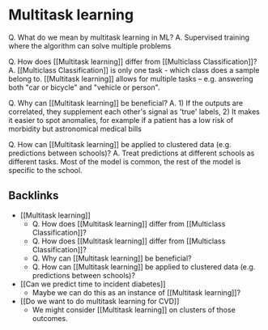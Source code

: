 # Multitask learning
Q. What do we mean by multitask learning in ML?
A. Supervised training where the algorithm can solve multiple problems

Q. How does [[Multitask learning]] differ from [[Multiclass Classification]]?
A. [[Multiclass Classification]] is only one task - which class does a sample belong to. [[Multitask learning]] allows for multiple tasks – e.g. answering both "car or bicycle" and "vehicle or person".

Q. Why can [[Multitask learning]] be beneficial?
A. 1) If the outputs are correlated, they supplement each other's signal as 'true' labels, 2) It makes it easier to spot anomalies, for example if a patient has a low risk of morbidity but astronomical medical bills

Q. How can [[Multitask learning]] be applied to clustered data (e.g. predictions between schools)?
A. Treat predictions at different schools as different tasks. Most of the model is common, the rest of the model is specific to the school.

## Backlinks
* [[Multitask learning]]
	* Q. How does [[Multitask learning]] differ from [[Multiclass Classification]]?
	* Q. How does [[Multitask learning]] differ from [[Multiclass Classification]]?
	* Q. Why can [[Multitask learning]] be beneficial?
	* Q. How can [[Multitask learning]] be applied to clustered data (e.g. predictions between schools)?
* [[Can we predict time to incident diabetes]]
	* Maybe we can do this as an instance of [[Multitask learning]]?
* [[Do we want to do multitask learning for CVD]]
	* We might consider [[Multitask learning]] on clusters of those outcomes. 

<!-- #p0 #anki/deck/ML# -->

<!-- {BearID:A93F7F1A-F979-4A31-9961-858EEFDB3FEF-6609-0000029D792EF7D5} -->
